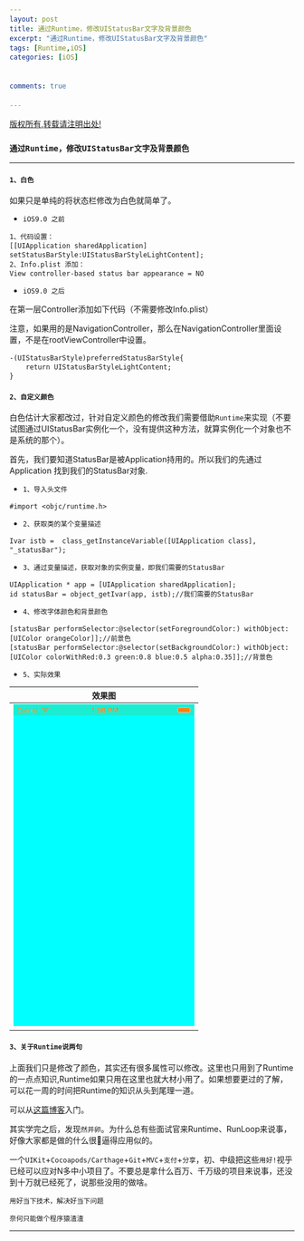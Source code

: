 ```yaml
---
layout: post
title: 通过Runtime，修改UIStatusBar文字及背景颜色 
excerpt: "通过Runtime，修改UIStatusBar文字及背景颜色"
tags: [Runtime,iOS]
categories: [iOS]

  
comments: true

---
```



<!--image:
  //不需要img路径
  feature: Gallary/716.jpg 
  feature: http://21232
  credit: JuanFelix
  creditlink: -->
  
[版权所有,转载请注明出处!](https://ifallen.github.io)


### `通过Runtime，修改UIStatusBar文字及背景颜色`

---

#### `1、白色`

>
如果只是单纯的将状态栏修改为白色就简单了。

- `iOS9.0 之前`

```
1、代码设置：
[[UIApplication sharedApplication] setStatusBarStyle:UIStatusBarStyleLightContent];
2、Info.plist 添加：
View controller-based status bar appearance = NO
```

- `iOS9.0 之后`

>
在第一层Controller添加如下代码（不需要修改Info.plist）
>
注意，如果用的是NavigationController，那么在NavigationController里面设置，不是在rootViewController中设置。


```
-(UIStatusBarStyle)preferredStatusBarStyle{
    return UIStatusBarStyleLightContent;
}
```
#### `2、自定义颜色`

>
白色估计大家都改过，针对自定义颜色的修改我们需要借助`Runtime`来实现（不要试图通过UIStatusBar实例化一个，没有提供这种方法，就算实例化一个对象也不是系统的那个）。
>
首先，我们要知道StatusBar是被Application持用的。所以我们的先通过Application 找到我们的StatusBar对象.

- `1、导入头文件`

```
#import <objc/runtime.h>
```

- `2、获取类的某个变量描述`

```
Ivar istb =  class_getInstanceVariable([UIApplication class], "_statusBar");
```

- `3、通过变量描述，获取对象的实例变量，即我们需要的StatusBar`

```
UIApplication * app = [UIApplication sharedApplication];
id statusBar = object_getIvar(app, istb);//我们需要的StatusBar
```

- `4、修改字体颜色和背景颜色`

```
[statusBar performSelector:@selector(setForegroundColor:) withObject:[UIColor orangeColor]];//前景色
[statusBar performSelector:@selector(setBackgroundColor:) withObject:[UIColor colorWithRed:0.3 green:0.8 blue:0.5 alpha:0.35]];//背景色
```
- `5、实际效果`

|效果图 |
|:-----------: |
|![image](https://github.com/iFallen/ifallen.github.io/raw/master/img/2016/08/statusbar/statusbar.png)|


#### `3、关于Runtime说两句`

>
上面我们只是修改了颜色，其实还有很多属性可以修改。这里也只用到了Runtime的一点点知识,Runtime如果只用在这里也就大材小用了。如果想要更过的了解，可以花一周的时间把Runtime的知识从头到尾理一道。
>
可以从[这篇博客](http://southpeak.github.io/blog/2014/10/25/objective-c-runtime-yun-xing-shi-zhi-lei-yu-dui-xiang/)入门。

>
其实学完之后，发现`然并卵`。为什么总有些面试官来Runtime、RunLoop来说事，好像大家都是做的什么很🐂逼得应用似的。
>
一个`UIKit`+`Cocoapods/Carthage`+`Git`+`MVC`+`支付`+`分享`，初、中级把这些`用好!`视乎已经可以应对N多中小项目了。不要总是拿什么百万、千万级的项目来说事，还没到十万就已经死了，说那些没用的做啥。
>
`用好当下技术，解决好当下问题`
>
`奈何只能做个程序猿渣渣`


---

	
